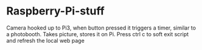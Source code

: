 # Raspberry-Pi-stuff
Camera hooked up to Pi3, when button pressed it triggers a timer, similar to a photobooth. Takes picture, stores it on Pi. Press ctrl c to soft exit script and refresh the local web page
